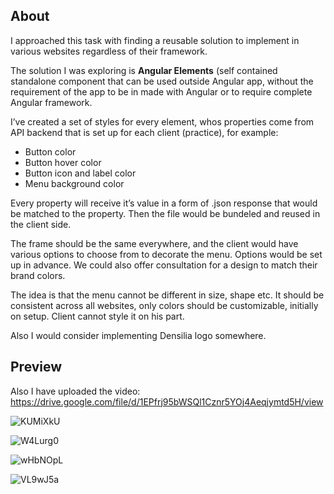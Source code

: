 ## About

I approached this task with finding a reusable solution to implement in various websites regardless of their framework.

The solution I was exploring is **Angular Elements** (self contained standalone component that can be used outside Angular app, without the requirement of the app to be in made with Angular or to require complete Angular framework.

I’ve created a set of styles for every element, whos properties come from API backend that is set up for each client (practice), for example:

*	Button color
*	Button hover color
*	Button icon and label color
*	Menu background color

Every property will receive it’s value in a form of .json response that would be matched to the property.
Then the file would be bundeled and reused in the client side.

The frame should be the same everywhere, and the client would have various options to choose from to decorate the menu. Options would be set up in advance. We could also offer consultation for a design to match their brand colors.

The idea is that the menu cannot be different in size, shape etc. It should be consistent across all websites, only colors should be customizable, initially on setup. Client cannot style it on his part.

Also I would consider implementing Densilia logo somewhere.

## Preview

Also I have uploaded the video: https://drive.google.com/file/d/1EPfrj95bWSQl1Cznr5YOj4Aeqjymtd5H/view

![KUMiXkU](https://i.imgur.com/KUMiXkU.png)

![W4Lurg0](https://i.imgur.com/W4Lurg0.png)

![wHbNOpL](https://i.imgur.com/wHbNOpL.png)

![VL9wJ5a](https://i.imgur.com/VL9wJ5a.png)



